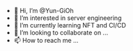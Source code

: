 - 👋 Hi, I’m @Yun-GiOh
- 👀 I’m interested in server engineering
- 🌱 I’m currently learning NFT and CI/CD
- 💞️ I’m looking to collaborate on ...
- 📫 How to reach me ...

<!---
Yun-GiOh/Yun-GiOh is a ✨ special ✨ repository because its `README.md` (this file) appears on your GitHub profile.
You can click the Preview link to take a look at your changes.
--->
